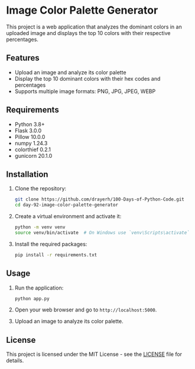 # Image Color Palette Generator

This project is a web application that analyzes the dominant colors in an uploaded image and displays the top 10 colors with their respective percentages.

## Features

- Upload an image and analyze its color palette
- Display the top 10 dominant colors with their hex codes and percentages
- Supports multiple image formats: PNG, JPG, JPEG, WEBP

## Requirements

- Python 3.8+
- Flask 3.0.0
- Pillow 10.0.0
- numpy 1.24.3
- colorthief 0.2.1
- gunicorn 20.1.0

## Installation

1. Clone the repository:
    ```sh
    git clone https://github.com/drayerh/100-Days-of-Python-Code.git
    cd day-92-image-color-palette-generator
    ```

2. Create a virtual environment and activate it:
    ```sh
    python -m venv venv
    source venv/bin/activate  # On Windows use `venv\Scripts\activate`
    ```

3. Install the required packages:
    ```sh
    pip install -r requirements.txt
    ```

## Usage

1. Run the application:
    ```sh
    python app.py
    ```

2. Open your web browser and go to `http://localhost:5000`.

3. Upload an image to analyze its color palette.

## License

This project is licensed under the MIT License - see the [LICENSE](LICENSE) file for details.